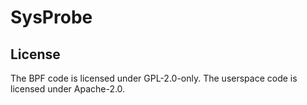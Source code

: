 # SysProbe

## License

The BPF code is licensed under GPL-2.0-only.
The userspace code is licensed under Apache-2.0.
